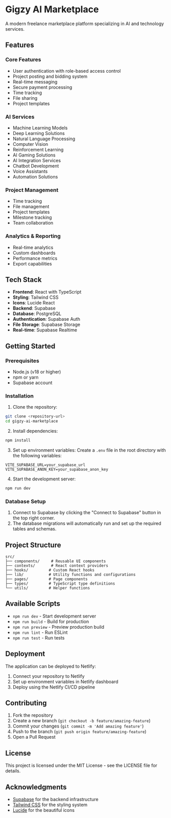 # Gigzy AI Marketplace

A modern freelance marketplace platform specializing in AI and technology services.

## Features

### Core Features
- User authentication with role-based access control
- Project posting and bidding system
- Real-time messaging
- Secure payment processing
- Time tracking
- File sharing
- Project templates

### AI Services
- Machine Learning Models
- Deep Learning Solutions
- Natural Language Processing
- Computer Vision
- Reinforcement Learning
- AI Gaming Solutions
- AI Integration Services
- Chatbot Development
- Voice Assistants
- Automation Solutions

### Project Management
- Time tracking
- File management
- Project templates
- Milestone tracking
- Team collaboration

### Analytics & Reporting
- Real-time analytics
- Custom dashboards
- Performance metrics
- Export capabilities

## Tech Stack

- **Frontend**: React with TypeScript
- **Styling**: Tailwind CSS
- **Icons**: Lucide React
- **Backend**: Supabase
- **Database**: PostgreSQL
- **Authentication**: Supabase Auth
- **File Storage**: Supabase Storage
- **Real-time**: Supabase Realtime

## Getting Started

### Prerequisites

- Node.js (v18 or higher)
- npm or yarn
- Supabase account

### Installation

1. Clone the repository:
```bash
git clone <repository-url>
cd gigzy-ai-marketplace
```

2. Install dependencies:
```bash
npm install
```

3. Set up environment variables:
Create a `.env` file in the root directory with the following variables:
```
VITE_SUPABASE_URL=your_supabase_url
VITE_SUPABASE_ANON_KEY=your_supabase_anon_key
```

4. Start the development server:
```bash
npm run dev
```

### Database Setup

1. Connect to Supabase by clicking the "Connect to Supabase" button in the top right corner.
2. The database migrations will automatically run and set up the required tables and schemas.

## Project Structure

```
src/
├── components/     # Reusable UI components
├── contexts/       # React context providers
├── hooks/         # Custom React hooks
├── lib/           # Utility functions and configurations
├── pages/         # Page components
├── types/         # TypeScript type definitions
└── utils/         # Helper functions
```

## Available Scripts

- `npm run dev` - Start development server
- `npm run build` - Build for production
- `npm run preview` - Preview production build
- `npm run lint` - Run ESLint
- `npm run test` - Run tests

## Deployment

The application can be deployed to Netlify:

1. Connect your repository to Netlify
2. Set up environment variables in Netlify dashboard
3. Deploy using the Netlify CI/CD pipeline

## Contributing

1. Fork the repository
2. Create a new branch (`git checkout -b feature/amazing-feature`)
3. Commit your changes (`git commit -m 'Add amazing feature'`)
4. Push to the branch (`git push origin feature/amazing-feature`)
5. Open a Pull Request

## License

This project is licensed under the MIT License - see the LICENSE file for details.

## Acknowledgments

- [Supabase](https://supabase.io/) for the backend infrastructure
- [Tailwind CSS](https://tailwindcss.com/) for the styling system
- [Lucide](https://lucide.dev/) for the beautiful icons